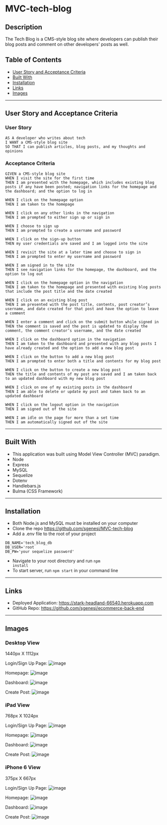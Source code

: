 # MVC-tech-blog

## Description

The Tech Blog is a CMS-style blog site where developers can publish their blog posts and comment on other developers' posts as well. 

## Table of Contents
* [User Story and Acceptance Criteria](#user-story-and-acceptance-criteria)
* [Built With](#built-with)
* [Installation](#installation)
* [Links](#links)
* [Images](#images)

---
## User Story and Acceptance Criteria


### User Story

```
AS A developer who writes about tech
I WANT a CMS-style blog site
SO THAT I can publish articles, blog posts, and my thoughts and opinions
```

### Acceptance Criteria

```
GIVEN a CMS-style blog site
WHEN I visit the site for the first time
THEN I am presented with the homepage, which includes existing blog posts if any have been posted; navigation links for the homepage and the dashboard; and the option to log in
```
```
WHEN I click on the homepage option
THEN I am taken to the homepage
```
```
WHEN I click on any other links in the navigation
THEN I am prompted to either sign up or sign in
```
```
WHEN I choose to sign up
THEN I am prompted to create a username and password
```
```
WHEN I click on the sign-up button
THEN my user credentials are saved and I am logged into the site
```
```
WHEN I revisit the site at a later time and choose to sign in
THEN I am prompted to enter my username and password
```
```
WHEN I am signed in to the site
THEN I see navigation links for the homepage, the dashboard, and the option to log out
```
```
WHEN I click on the homepage option in the navigation
THEN I am taken to the homepage and presented with existing blog posts that include the post title and the date created
```
```
WHEN I click on an existing blog post
THEN I am presented with the post title, contents, post creator’s username, and date created for that post and have the option to leave a comment
```
```
WHEN I enter a comment and click on the submit button while signed in
THEN the comment is saved and the post is updated to display the comment, the comment creator’s username, and the date created
```
```
WHEN I click on the dashboard option in the navigation
THEN I am taken to the dashboard and presented with any blog posts I have already created and the option to add a new blog post
```
```
WHEN I click on the button to add a new blog post
THEN I am prompted to enter both a title and contents for my blog post
```
```
WHEN I click on the button to create a new blog post
THEN the title and contents of my post are saved and I am taken back to an updated dashboard with my new blog post
```
```
WHEN I click on one of my existing posts in the dashboard
THEN I am able to delete or update my post and taken back to an updated dashboard
```
```
WHEN I click on the logout option in the navigation
THEN I am signed out of the site
```
```
WHEN I am idle on the page for more than a set time
THEN I am automatically signed out of the site 
```

---
## Built With
* This application was built using Model View Controller (MVC) paradigm.
* Node
* Express
* MySQL
* Sequelize
* Dotenv
* Handlebars.js
* Bulma (CSS Framework)

---
## Installation
* Both Node.js and MySQL must be installed on your computer
* Clone the repo https://github.com/sgenesi/MVC-tech-blog 
* Add a .env file to the root of your project
```
DB_NAME='tech_blog_db
DB_USER='root
DB_PW='your sequelize password'
```
* Navigate to your root directory and run <code>npm install</code>
* To start server, run <code>npm start</code> in your command line

---
## Links
* Deployed Application: https://stark-headland-66540.herokuapp.com 
* GitHub Repo: https://github.com/sgenesi/ecommerce-back-end

---
## Images

### Desktop View

1440px X 1112px

Login/Sign Up Page:
![image](https://user-images.githubusercontent.com/71858457/111890878-497cd080-89b3-11eb-9106-7f319d9be3af.png)

Homepage:
![image](https://user-images.githubusercontent.com/71858457/111890890-729d6100-89b3-11eb-8ba9-e5c66c01288b.png)

Dashboard:
![image](https://user-images.githubusercontent.com/71858457/111890892-7630e800-89b3-11eb-8f48-c4b3068c5872.png)

Create Post:
![image](https://user-images.githubusercontent.com/71858457/111890894-79c46f00-89b3-11eb-8798-ce8ba07bda99.png)

### iPad View

768px X 1024px

Login/Sign Up Page:
![image](https://user-images.githubusercontent.com/71858457/111890913-ad9f9480-89b3-11eb-8384-63355aa3da46.png)

Homepage:
![image](https://user-images.githubusercontent.com/71858457/111890917-b001ee80-89b3-11eb-8c32-209fe2d98701.png)

Dashboard:
![image](https://user-images.githubusercontent.com/71858457/111890919-b3957580-89b3-11eb-9adf-5ca5de087045.png)

Create Post:
![image](https://user-images.githubusercontent.com/71858457/111890920-b8f2c000-89b3-11eb-91fb-7eb80c95063a.png)

### iPhone 6 View

375px X 667px

Login/Sign Up Page:
![image](https://user-images.githubusercontent.com/71858457/111890936-db84d900-89b3-11eb-9e82-d80963ebff99.png)

Homepage:
![image](https://user-images.githubusercontent.com/71858457/111890939-dde73300-89b3-11eb-9764-a0c1091818cb.png)

Dashboard:
![image](https://user-images.githubusercontent.com/71858457/111890941-dfb0f680-89b3-11eb-9bdf-b6a20e374bd1.png)

Create Post:
![image](https://user-images.githubusercontent.com/71858457/111890942-e2135080-89b3-11eb-9373-8282204589d6.png)

